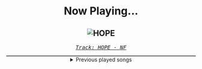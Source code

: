 <div align="center"> 
<h1>Now Playing...</h1>

![HOPE](https://i.scdn.co/image/ab67616d00001e02a76c4e0bace73e8f9afa4e3a)
--
_<samp><a href="https://open.spotify.com/track/12cZWGf5ZgLcKubEW9mx5q">Track: HOPE - NF</a></samp>_

<div style="border: 1px #4B5054 solid"></div>
<details>
  <summary>
    Previous played songs
  </summary>
  <table>
    <thead>
      <tr>
        <th>
          Artist
        </th>
        <th>
          Song
        </th>
        <th>
          Link
        </th>
      </tr>
    </thead>
    <tbody>
      <tr><td>NF</td><td>HOPE</td><td><a href="https://open.spotify.com/track/12cZWGf5ZgLcKubEW9mx5q">https://open.spotify.com/track/12cZWGf5ZgLcKubEW9mx5q</a></td></tr><tr><td>NF</td><td>HOPE</td><td><a href="https://open.spotify.com/track/12cZWGf5ZgLcKubEW9mx5q">https://open.spotify.com/track/12cZWGf5ZgLcKubEW9mx5q</a></td></tr><tr><td>Hollywood Undead</td><td>Whatever It Takes</td><td><a href="https://open.spotify.com/track/2ouOVzQTzSsLa2OH1Zxhvu">https://open.spotify.com/track/2ouOVzQTzSsLa2OH1Zxhvu</a></td></tr><tr><td>Mark Morton</td><td>Cross Off</td><td><a href="https://open.spotify.com/track/1UtLHK1KdLD1haUlY5YoSg">https://open.spotify.com/track/1UtLHK1KdLD1haUlY5YoSg</a></td></tr><tr><td>Godsmack</td><td>Awake</td><td><a href="https://open.spotify.com/track/6xXlurslWqFuyqTCBlErzX">https://open.spotify.com/track/6xXlurslWqFuyqTCBlErzX</a></td></tr><tr><td>Linkin Park</td><td>One Step Closer</td><td><a href="https://open.spotify.com/track/3K4HG9evC7dg3N0R9cYqk4">https://open.spotify.com/track/3K4HG9evC7dg3N0R9cYqk4</a></td></tr><tr><td>Damsel</td><td>Dead of Night</td><td><a href="https://open.spotify.com/track/7rooz0BRKfy4SxCovJkh9E">https://open.spotify.com/track/7rooz0BRKfy4SxCovJkh9E</a></td></tr><tr><td>Rammstein</td><td>Feuer frei!</td><td><a href="https://open.spotify.com/track/5aNH8inF5BsbThDeOLs7zs">https://open.spotify.com/track/5aNH8inF5BsbThDeOLs7zs</a></td></tr><tr><td>Pop Evil</td><td>Let The Chaos Reign</td><td><a href="https://open.spotify.com/track/01zEyqBizEZ1MDOaJ4nL4d">https://open.spotify.com/track/01zEyqBizEZ1MDOaJ4nL4d</a></td></tr><tr><td>Breaking Benjamin</td><td>Blood</td><td><a href="https://open.spotify.com/track/7gQ7DfSSc3b8e4cHtFnDxu">https://open.spotify.com/track/7gQ7DfSSc3b8e4cHtFnDxu</a></td></tr><tr><td>Mick Gordon</td><td>Rip & Tear</td><td><a href="https://open.spotify.com/track/5soMJpcVhSrGrB4prvPL6P">https://open.spotify.com/track/5soMJpcVhSrGrB4prvPL6P</a></td></tr><tr><td>Linkin Park</td><td>Papercut</td><td><a href="https://open.spotify.com/track/1Vej0qeQ3ioKwpI6FUbRv1">https://open.spotify.com/track/1Vej0qeQ3ioKwpI6FUbRv1</a></td></tr><tr><td>Five Finger Death Punch</td><td>Jekyll and Hyde</td><td><a href="https://open.spotify.com/track/6efSwlK3LOlWOeKK9xlUKF">https://open.spotify.com/track/6efSwlK3LOlWOeKK9xlUKF</a></td></tr><tr><td>In Flames</td><td>I Am Above</td><td><a href="https://open.spotify.com/track/2t1G0rDxUY9zjML3f5mObb">https://open.spotify.com/track/2t1G0rDxUY9zjML3f5mObb</a></td></tr><tr><td>ANTITYPE</td><td>Freaking Me Out</td><td><a href="https://open.spotify.com/track/2jSUHOanw7tVeXTMCTLNkz">https://open.spotify.com/track/2jSUHOanw7tVeXTMCTLNkz</a></td></tr><tr><td>Saint Asonia</td><td>Above It All</td><td><a href="https://open.spotify.com/track/3GYRXFfWTV2U1gIs8yIipx">https://open.spotify.com/track/3GYRXFfWTV2U1gIs8yIipx</a></td></tr><tr><td>From Ashes to New</td><td>Panic</td><td><a href="https://open.spotify.com/track/2OPcwNyO1CmKwlqiP0Y4DT">https://open.spotify.com/track/2OPcwNyO1CmKwlqiP0Y4DT</a></td></tr><tr><td>Motionless In White</td><td></c0de></td><td><a href="https://open.spotify.com/track/3p3t4C8mvtZrFBRs6OE7eY">https://open.spotify.com/track/3p3t4C8mvtZrFBRs6OE7eY</a></td></tr><tr><td>Motionless In White</td><td>Headache</td><td><a href="https://open.spotify.com/track/1zVuDtGYWtwg2Id64zrL2K">https://open.spotify.com/track/1zVuDtGYWtwg2Id64zrL2K</a></td></tr><tr><td>Motionless In White</td><td>Disguise</td><td><a href="https://open.spotify.com/track/6LNKeK9iJ66iwe16VxG43H">https://open.spotify.com/track/6LNKeK9iJ66iwe16VxG43H</a></td></tr>
    </tbody>
  </table>
</details>

</div>

